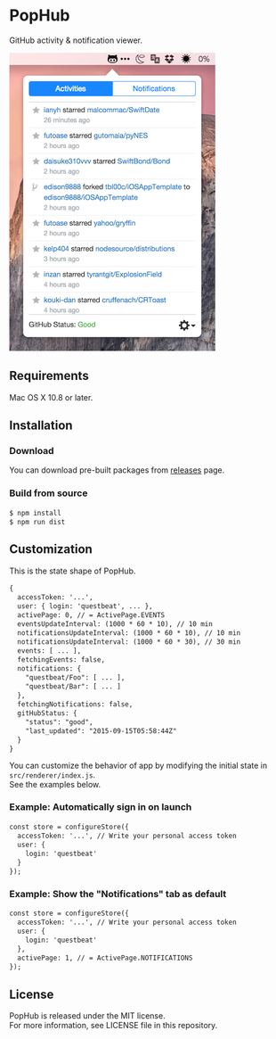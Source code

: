 # PopHub

GitHub activity & notification viewer.

![](screenshot.png)


## Requirements

Mac OS X 10.8 or later.


## Installation

### Download

You can download pre-built packages from [releases](https://github.com/questbeat/PopHub/releases) page.


### Build from source

    $ npm install
    $ npm run dist


## Customization

This is the state shape of PopHub.

    {
      accessToken: '...',
      user: { login: 'questbeat', ... },
      activePage: 0, // = ActivePage.EVENTS
      eventsUpdateInterval: (1000 * 60 * 10), // 10 min
      notificationsUpdateInterval: (1000 * 60 * 10), // 10 min
      notificationsUpdateInterval: (1000 * 60 * 30), // 30 min
      events: [ ... ],
      fetchingEvents: false,
      notifications: {
        "questbeat/Foo": [ ... ],
        "questbeat/Bar": [ ... ]
      },
      fetchingNotifications: false,
      gitHubStatus: {
        "status": "good",
        "last_updated": "2015-09-15T05:58:44Z"
      }
    }

You can customize the behavior of app by modifying the initial state in `src/renderer/index.js`.  
See the examples below.


### Example: Automatically sign in on launch

    const store = configureStore({
      accessToken: '...', // Write your personal access token
      user: {
        login: 'questbeat'
      }
    });


### Example: Show the "Notifications" tab as default

    const store = configureStore({
      accessToken: '...', // Write your personal access token
      user: {
        login: 'questbeat'
      },
      activePage: 1, // = ActivePage.NOTIFICATIONS
    });


## License

PopHub is released under the MIT license.  
For more information, see LICENSE file in this repository.
